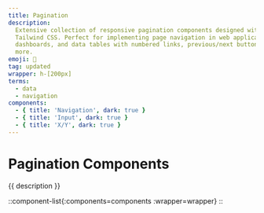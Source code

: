 ```yaml
---
title: Pagination
description:
  Extensive collection of responsive pagination components designed with
  Tailwind CSS. Perfect for implementing page navigation in web applications,
  dashboards, and data tables with numbered links, previous/next buttons, and
  more.
emoji: 🔢
tag: updated
wrapper: h-[200px]
terms:
  - data
  - navigation
components:
  - { title: 'Navigation', dark: true }
  - { title: 'Input', dark: true }
  - { title: 'X/Y', dark: true }
---
```


# Pagination Components

{{ description }}

<!-- prettier-ignore -->
::component-list{:components=components :wrapper=wrapper}
::
